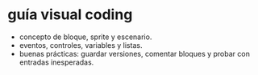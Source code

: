 # guía visual coding

- concepto de bloque, sprite y escenario.
- eventos, controles, variables y listas.
- buenas prácticas: guardar versiones, comentar bloques y probar con entradas inesperadas.
